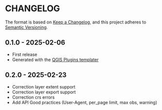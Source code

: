 # CHANGELOG

The format is based on [Keep a Changelog](https://keepachangelog.com/), and this project adheres to [Semantic Versioning](https://semver.org/).

<!--

Unreleased

## version_tag - YYYY-DD-mm

### Added

### Changed

### Removed

-->

## 0.1.0 - 2025-02-06

- First release
- Generated with the [QGIS Plugins templater](https://oslandia.gitlab.io/qgis/template-qgis-plugin/)

## 0.2.0 - 2025-02-23

- Correction layer extent support
- Correction layer export support
- Correction crs errors
- Add API Good practices (User-Agent, per_page limit, max obs, warning)
